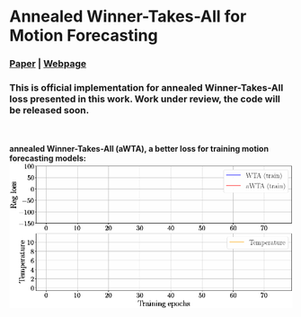 # Annealed Winner-Takes-All for Motion Forecasting 
### [Paper](https://arxiv.org/abs/2409.11172) | [Webpage](https://valeoai.github.io/publications/awta/)

### This is official implementation for annealed Winner-Takes-All loss presented in this work. Work under review, the code will be released soon.

<br /><br />
**annealed Winner-Takes-All (aWTA), a better loss for training motion forecasting models:** <br />
![](https://github.com/valeoai/MF_aWTA/blob/main/reg_loss_with_temp.gif)

